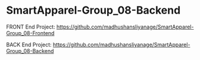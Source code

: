 # SmartApparel-Group_08-Backend

FRONT End Project: https://github.com/madhushansliyanage/SmartApparel-Group_08-Frontend

BACK End Project: https://github.com/madhushansliyanage/SmartApparel-Group_08-Backend
